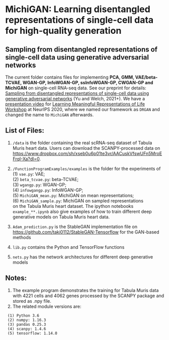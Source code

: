 # MichiGAN: Learning disentangled representations of single-cell data for high-quality generation

## Sampling from disentangled representations of single-cell data using generative adversarial networks

The current folder contains files for implementing **PCA, GMM, VAE/beta-TCVAE, WGAN-GP, InfoWGAN-GP, ssInfoWGAN-GP, CWGAN-GP and MichiGAN** on single-cell RNA-seq data. See our preprint for details:  
[Sampling from disentangled representations of single-cell data using generative adversarial networks](https://www.biorxiv.org/content/10.1101/2021.01.15.426872v1) (Yu and Welch, 2021+). We have a [presentation video](https://youtu.be/5tsccPMPzLQ) for [Learning Meaningful Representations of Life Workshop](https://www.lmrl.org/) at NeurIPS 2020, where we named our framework as `DRGAN` and changed the name to `MichiGAN` afterwards.   

## List of Files:

1) `/data` is the folder containing the real scRNA-seq dataset of Tabula Muris heart data. Users can download the SCANPY-processed data on https://www.dropbox.com/sh/xseb0u6p01te3vr/AACuskVfswUFn5MroEFrqI-Xa?dl=0. 
2) `/FunctionProgramExamples/examples` is the folder for the experiments of\
  (1) `vae.py`: VAE; \
  (2) `beta_tcvae.py`: beta-TCVAE;\
  (3) `wgangp.py`: WGAN-GP;\
  (4) `infowgangp.py`: InfoWGAN-GP;\
  (5) `MichiGAN_mean.py`: MichiGAN on mean representations;\
  (6) `MichiGAN_sample.py`: MichiGAN on sampled representations\
  on the Tabula Muris heart dataset.
  The ipython notebooks `example_**.ipynb` also give examples of how to train different deep generative models on Tabula Muris heart data. 

3) `Adam_prediction.py` is the StableGAN implementation file on https://github.com/taki0112/StableGAN-Tensorflow for the GAN-based methods
4) `lib.py` contains the Python and TensorFlow functions
3) `nets.py` has the network architectures for different deep generative models 

## Notes:  

1) The example program demonstrates the training for Tabula Muris data with 4221 cells and 4062 genes processed by the SCANPY package and stored as .npy file. 
2) The related module versions are: 
```
 (1) Python 3.6
 (2) numpy: 1.16.3
 (3) pandas 0.25.3 
 (4) scanpy: 1.4.6
 (5) tensorflow: 1.14.0 
```
